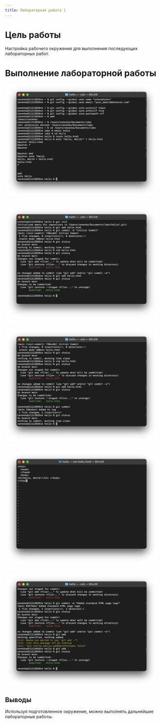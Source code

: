 ```yaml
---
title: Лабораторная работа 1
---
```


# Цель работы

Настройка рабочего окружения для выполнения последующих лабораторных работ.

# Выполнение лабораторной работы

![Параметры установки окончаний строк](image/1.png)

##

![Создание репозитория](image/2.png)

##

![Добавьте стандартные теги страницы](image/3.png)

##

![Создание нужной структуры директорий](image/4.png)

##

![Измененные файлы](image/5.png)

## Выводы

Используя подготовленное окружение, можно выполнять дальнейшие лабораторные работы.
